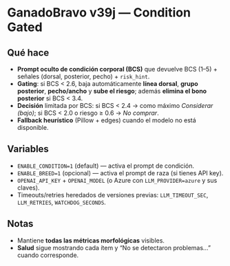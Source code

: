 # GanadoBravo v39j — Condition Gated

## Qué hace
- **Prompt oculto de condición corporal (BCS)** que devuelve BCS (1–5) + señales (dorsal, posterior, pecho) + `risk_hint`.
- **Gating**: si BCS < 2.6, baja automáticamente **línea dorsal**, **grupo posterior**, **pecho/ancho** y **sube el riesgo**; además **elimina el bono posterior** si BCS < 3.4.
- **Decisión** limitada por BCS: si BCS < 2.4 → como máximo *Considerar (bajo)*; si BCS < 2.0 o riesgo ≥ 0.6 → *No comprar*.
- **Fallback heurístico** (Pillow + edges) cuando el modelo no está disponible.

## Variables
- `ENABLE_CONDITION=1` (default) — activa el prompt de condición.
- `ENABLE_BREED=1` (opcional) — activa el prompt de raza (si tienes API key).
- `OPENAI_API_KEY` + `OPENAI_MODEL` (o Azure con `LLM_PROVIDER=azure` y sus claves).
- Timeouts/retries heredados de versiones previas: `LLM_TIMEOUT_SEC`, `LLM_RETRIES`, `WATCHDOG_SECONDS`.

## Notas
- Mantiene **todas las métricas morfológicas** visibles.
- **Salud** sigue mostrando cada ítem y “No se detectaron problemas…” cuando corresponde.
